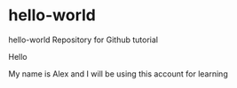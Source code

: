 # hello-world
hello-world Repository for Github tutorial

Hello

My name is Alex and I will be using this account for learning
